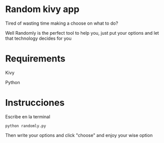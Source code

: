 # Random kivy app
Tired of wasting time making a choose on what to do? 

Well Randomly is the perfect tool to help you, just put your options and let that technology decides for you

# Requirements
Kivy 

Python

# Instrucciones
Escribe en la terminal
```
python randomly.py
```
Then write your options and click "choose" and enjoy your wise option
